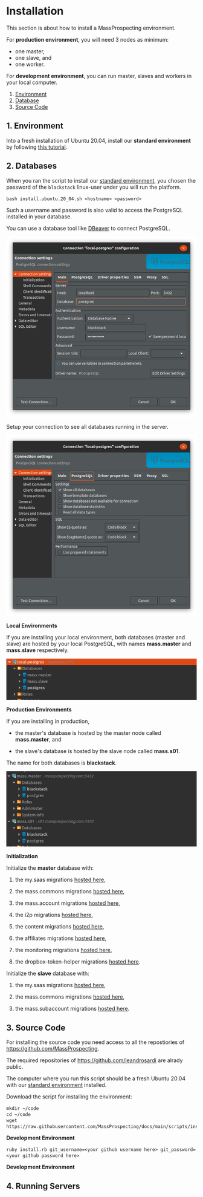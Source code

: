 # Installation

This section is about how to install a MassProspecting environment.

For **production environment**, you will need 3 nodes as minimum:

- one master,
- one slave, and
- one worker.

For **development environment**, you can run master, slaves and workers in your local computer.

1. [Environment](#1-environment)
2. [Database](#2-database)
3. [Source Code](#3-source-code)

## 1. Environment

Into a fresh installation of Ubuntu 20.04, install our **standard environment** by following [this tutorial](https://github.com/leandrosardi/environment).

## 2. Databases

When you ran the script to install our [standard environment](https://github.com/leandrosardi/environment), you chosen the password of the `blackstack` linux-user under you will run the platform.

```
bash install.ubuntu.20_04.sh <hostname> <password>
```

Such a username and password is also valid to access the PostgreSQL installed in your database.

You can use a database tool like [DBeaver](https://dbeaver.io/) to connect PostgreSQL.

![Connecting MassProspecting Database with DBeaver](/assets/internal/2-1.png)

Setup your connection to see all databases running in the server.

![Connecting MassProspecting Database with DBeaver](/assets/internal/2-2.png)

**Local Environments**

If you are installing your local environment, both databases (master and slave) are hosted by your local PostgreSQL, with names **mass.master** and **mass.slave** respectively.

![MassProspecting - Local Environment Configuration](/assets/internal/2-3.png)

**Production Environments**

If you are installing in production, 

- the master's database is hosted by the master node called **mass.master**, and 

- the slave's database is hosted by the slave node called **mass.s01**.

The name for both databases is **blackstack**.

![MassProspecting - Production Environment Configuration](/assets/internal/2-4.png)

**Initialization**

Initialize the **master** database with:

1. the my.saas migrations [hosted here](https://github.com/leandrosardi/my.saas/tree/main/sql),

2. the mass.commons migrations [hosted here](https://github.com/massprospecting/mass.commons/tree/main/sql),

3. the mass.account migrations [hosted here](https://github.com/massprospecting/mass.account/tree/main/sql),

4. the i2p migrations [hosted here](https://github.com/leandrosardi/i2p/tree/main/sql),

5. the content migrations [hosted here](https://github.com/leandrosardi/content/tree/main/sql),

6. the affiliates migrations [hosted here](https://github.com/leandrosardi/affiliates/tree/main/sql),

7. the monitoring migrations [hosted here](https://github.com/leandrosardi/monitoring/tree/main/sql),

8. the dropbox-token-helper migrations [hosted here](https://github.com/leandrosardi/dropbox-token-helper/tree/main/sql).

Initialize the **slave** database with:

1. the my.saas migrations [hosted here](https://github.com/leandrosardi/my.saas/tree/main/sql),

2. the mass.commons migrations [hosted here](https://github.com/massprospecting/mass.commons/tree/main/sql),

3. the mass.subaccount migrations [hosted here](https://github.com/massprospecting/mass.subaccount/tree/main/sql).

## 3. Source Code

For installing the source code you need access to all the repostiories of https://github.com/MassProspecting.

The required repositories of https://github.com/leandrosardi are alrady public.

The computer where you run this script should be a fresh Ubuntu 20.04 with our [standard environment](https://github.com/leandrosardi/environment) installed.

Download the script for installing the environment:

```
mkdir ~/code
cd ~/code
wget https://raw.githubusercontent.com/MassProspecting/docs/main/scripts/install.rb
```

**Development Environment**

```
ruby install.rb git_username=<your github username here> git_password=<your github password here>
```

**Development Environment**



## 4. Running Servers
